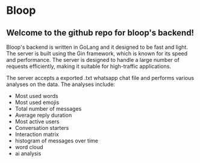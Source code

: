 # Bloop

## Welcome to the github repo for bloop's backend!

Bloop's backend is written in GoLang and it designed to be fast and light. The server is built using the Gin framework, which is known for its speed and performance. The server is designed to handle a large number of requests efficiently, making it suitable for high-traffic applications.

The server accepts a exported .txt whatsapp chat file and performs various analyses on the data. The analyses include:
- Most used words
- Most used emojis
- Total number of messages
- Average reply duration
- Most active users
- Conversation starters
- Interaction matrix
- histogram of messages over time
- word cloud
- ai analysis
